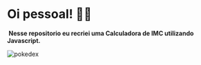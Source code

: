 <h1>Oi pessoal! 👋🏻</h1> <img  

<strong> Nesse repositorio eu recriei uma Calculadora de IMC utilizando Javascript.</strong>


 <img alt="pokedex" src="https://j.gifs.com/PjZOj2.gif">

